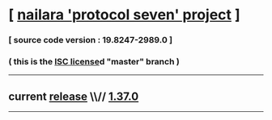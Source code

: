 
# [ [nailara 'protocol seven' project](http://src.nailara.net/) ]

### [ source code version : 19.8247-2989.0 ]

### ( this is the [ISC license](license)d "master" branch )
---
## current [release](https://github.com/anotherlink/nailara/releases) \\\\// [1.37.0](https://github.com/anotherlink/nailara/releases/tag/1.37.0)
---
